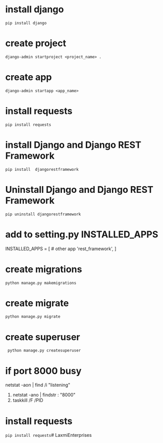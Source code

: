 # install django
``` pip install django ```

# create project
```django-admin startproject <project_name> .```

# create app
```django-admin startapp <app_name> ```

# install requests
``` pip install requests ```

# install Django and Django REST Framework
``` pip install  djangorestframework ```

# Uninstall Django and Django REST Framework
``` pip uninstall djangorestframework ```

# add to setting.py INSTALLED_APPS 
INSTALLED_APPS = [
     # other app
     'rest_framework',
]

# create migrations
``` python manage.py makemigrations ```

# create migrate
``` python manage.py migrate ```

# create superuser
```  python manage.py createsuperuser ```

# if port 8000 busy
netstat -aon | find /i "listening"
1. netstat -ano | findstr : "8000"
2. taskkill /F /PID  <Enter busy process port number>


# install requests
``` pip install requests ```#   L a x m i E n t e r p r i s e s 
 
 